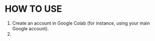 # HOW TO USE

1. Create an account in Google Colab (for instance, using your main Google account).
2. 

